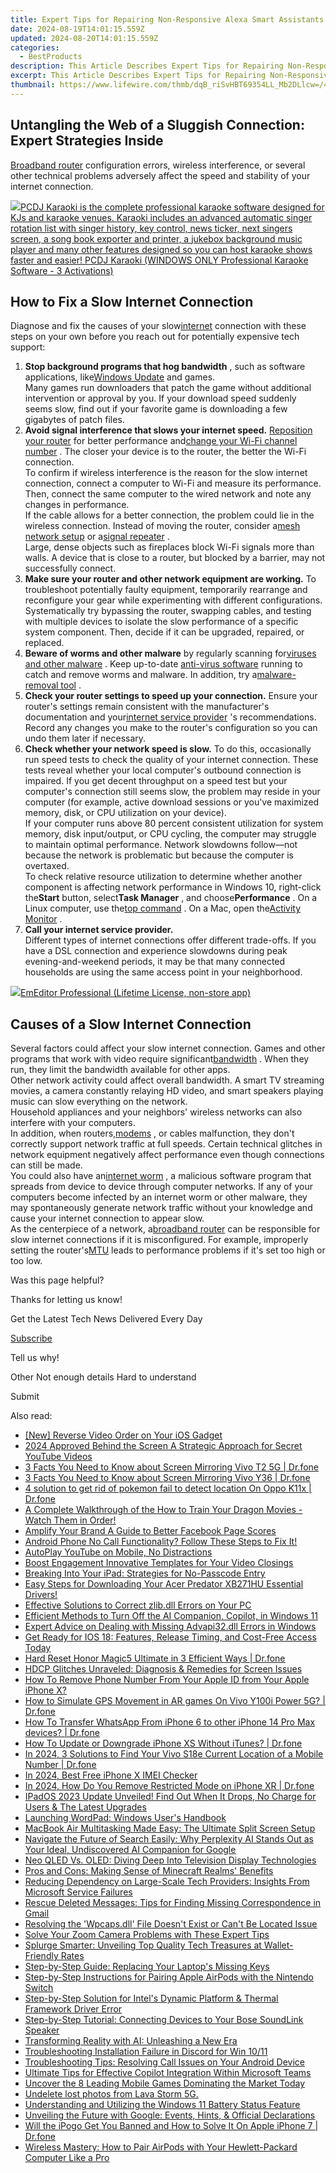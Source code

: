 ```yaml
---
title: Expert Tips for Repairing Non-Responsive Alexa Smart Assistants
date: 2024-08-19T14:01:15.559Z
updated: 2024-08-20T14:01:15.559Z
categories:
  - BestProducts
description: This Article Describes Expert Tips for Repairing Non-Responsive Alexa Smart Assistants
excerpt: This Article Describes Expert Tips for Repairing Non-Responsive Alexa Smart Assistants
thumbnail: https://www.lifewire.com/thmb/dqB_riSvHBT69354LL_Mb2DLlcw=/400x300/filters:no_upscale():max_bytes(150000):strip_icc():format(webp)/amazon-alexa-design-speakers-977296-5bafee06c9e77c002603bf5c.jpg
---
```


## Untangling the Web of a Sluggish Connection: Expert Strategies Inside
[Broadband router](https://www.lifewire.com/what-is-a-router-2618162) configuration errors, wireless interference, or several other technical problems adversely affect the speed and stability of your internet connection.

<!-- affiliate ads begin -->
<a href="https://shop.pcdj.com/order/checkout.php?PRODS=4698832&QTY=1&AFFILIATE=108875&CART=1"> <img src="https://secure.avangate.com/images/merchant/47f4b6321e9fd8e8f7326a6adc1a7c1e/products/karaoki-new-searchresultspane.jpg" border="0">PCDJ Karaoki is the complete professional karaoke software designed for KJs and karaoke venues. Karaoki includes an advanced automatic singer rotation list with singer history, key control, news ticker, next singers screen, a song book exporter and printer, a jukebox background music player and many other features designed so you can host karaoke shows faster and easier! 
 PCDJ Karaoki (WINDOWS ONLY Professional Karaoke Software - 3 Activations)</a>
<!-- affiliate ads end -->
## How to Fix a Slow Internet Connection

 Diagnose and fix the causes of your slow[internet](https://www.lifewire.com/difference-between-the-internet-and-the-web-2483335) connection with these steps on your own before you reach out for potentially expensive tech support:

1. **Stop background programs that hog bandwidth** , such as software applications, like[Windows Update](https://www.lifewire.com/what-is-windows-update-2624597) and games.  
 Many games run downloaders that patch the game without additional intervention or approval by you. If your download speed suddenly seems slow, find out if your favorite game is downloading a few gigabytes of patch files.
2. **Avoid signal interference that slows your internet speed.** [Reposition your router](https://www.lifewire.com/best-place-for-wireless-router-816570) for better performance and[change your Wi-Fi channel number](https://www.lifewire.com/wifi-channel-number-change-to-avoid-interference-818208) . The closer your device is to the router, the better the Wi-Fi connection.  
 To confirm if wireless interference is the reason for the slow internet connection, connect a computer to Wi-Fi and measure its performance. Then, connect the same computer to the wired network and note any changes in performance.  
 If the cable allows for a better connection, the problem could lie in the wireless connection. Instead of moving the router, consider a[mesh network setup](https://www.lifewire.com/what-is-a-mesh-network-4842178) or a[signal repeater](https://www.lifewire.com/mesh-network-vs-range-extender-4148022) .  
 Large, dense objects such as fireplaces block Wi-Fi signals more than walls. A device that is close to a router, but blocked by a barrier, may not successfully connect.
3. **Make sure your router and other network equipment are working.** To troubleshoot potentially faulty equipment, temporarily rearrange and reconfigure your gear while experimenting with different configurations.  
 Systematically try bypassing the router, swapping cables, and testing with multiple devices to isolate the slow performance of a specific system component. Then, decide if it can be upgraded, repaired, or replaced.
4. **Beware of worms and other malware** by regularly scanning for[viruses and other malware](https://www.lifewire.com/properly-scan-your-computer-for-viruses-and-other-malware-2624526) . Keep up-to-date [anti-virus software](https://www.lifewire.com/best-free-antivirus-software-4151895) running to catch and remove worms and malware. In addition, try a[malware-removal tool](https://www.lifewire.com/best-free-malware-removal-tools-4771073) .
5. **Check your router settings to speed up your connection.** Ensure your router's settings remain consistent with the manufacturer's documentation and your[internet service provider](https://www.lifewire.com/internet-service-provider-isp-2625924) 's recommendations.  
 Record any changes you make to the router's configuration so you can undo them later if necessary.
6. **Check whether your network speed is slow.** To do this, occasionally run speed tests to check the quality of your internet connection. These tests reveal whether your local computer's outbound connection is impaired. If you get decent throughput on a speed test but your computer's connection still seems slow, the problem may reside in your computer (for example, active download sessions or you've maximized memory, disk, or CPU utilization on your device).  
 If your computer runs above 80 percent consistent utilization for system memory, disk input/output, or CPU cycling, the computer may struggle to maintain optimal performance. Network slowdowns follow—not because the network is problematic but because the computer is overtaxed.  
 To check relative resource utilization to determine whether another component is affecting network performance in Windows 10, right-click the**Start** button, select**Task Manager** , and choose**Performance** . On a Linux computer, use the[top command](https://www.lifewire.com/what-is-a-command-2625828) . On a Mac, open the[Activity Monitor](https://www.lifewire.com/use-activity-monitor-to-track-mac-memory-usage-2260880) .
7. **Call your internet service provider.**  
 Different types of internet connections offer different trade-offs. If you have a DSL connection and experience slowdowns during peak evening-and-weekend periods, it may be that many connected households are using the same access point in your neighborhood.  

<!-- affiliate ads begin -->
<a href="https://shop.emeditor.com/order/checkout.php?PRODS=4631722&QTY=1&AFFILIATE=108875&CART=1"><img src="https://www.emeditor.com/wp-content/uploads/2023/05/frontpage2-2048x588.webp" border="0">EmEditor Professional (Lifetime License, non-store app)</a>
<!-- affiliate ads end -->
## Causes of a Slow Internet Connection  

 Several factors could affect your slow internet connection. Games and other programs that work with video require significant[bandwidth](https://www.lifewire.com/what-is-bandwidth-2625809) . When they run, they limit the bandwidth available for other apps.  
 Other network activity could affect overall bandwidth. A smart TV streaming movies, a camera constantly relaying HD video, and smart speakers playing music can slow everything on the network.  
 Household appliances and your neighbors' wireless networks can also interfere with your computers.  
 In addition, when routers,[modems](https://www.lifewire.com/what-is-a-modem-817861) , or cables malfunction, they don't correctly support network traffic at full speeds. Certain technical glitches in network equipment negatively affect performance even though connections can still be made.  
 You could also have an[internet worm](https://www.lifewire.com/brief-history-of-malware-153616) , a malicious software program that spreads from device to device through computer networks. If any of your computers become infected by an internet worm or other malware, they may spontaneously generate network traffic without your knowledge and cause your internet connection to appear slow.  
 As the centerpiece of a network, a[broadband router](https://www.lifewire.com/what-is-a-broadband-router-816301) can be responsible for slow internet connections if it is misconfigured. For example, improperly setting the router's[MTU](https://www.lifewire.com/definition-of-mtu-817948) leads to performance problems if it's set too high or too low.

Was this page helpful?

Thanks for letting us know!

 Get the Latest Tech News Delivered Every Day

[Subscribe](https://www.lifewire.com/#)

Tell us why!

 Other  Not enough details  Hard to understand

 Submit

<ins class="adsbygoogle"
     style="display:block"
     data-ad-format="autorelaxed"
     data-ad-client="ca-pub-7571918770474297"
     data-ad-slot="1223367746"></ins>



<ins class="adsbygoogle"
     style="display:block"
     data-ad-client="ca-pub-7571918770474297"
     data-ad-slot="8358498916"
     data-ad-format="auto"
     data-full-width-responsive="true"></ins>

<span class="atpl-alsoreadstyle">Also read:</span>
<div><ul>
<li><a href="https://extra-guidance.techidaily.com/new-reverse-video-order-on-your-ios-gadget/"><u>[New] Reverse Video Order on Your iOS Gadget</u></a></li>
<li><a href="https://youtube-clips.techidaily.com/2024-approved-behind-the-screen-a-strategic-approach-for-secret-youtube-videos/"><u>2024 Approved  Behind the Screen  A Strategic Approach for Secret YouTube Videos</u></a></li>
<li><a href="https://screen-mirror.techidaily.com/3-facts-you-need-to-know-about-screen-mirroring-vivo-t2-5g-drfone-by-drfone-android/"><u>3 Facts You Need to Know about Screen Mirroring Vivo T2 5G | Dr.fone</u></a></li>
<li><a href="https://screen-mirror.techidaily.com/3-facts-you-need-to-know-about-screen-mirroring-vivo-y36-drfone-by-drfone-android/"><u>3 Facts You Need to Know about Screen Mirroring Vivo Y36 | Dr.fone</u></a></li>
<li><a href="https://android-pokemon-go.techidaily.com/4-solution-to-get-rid-of-pokemon-fail-to-detect-location-on-oppo-k11x-drfone-by-drfone-virtual-android/"><u>4 solution to get rid of pokemon fail to detect location On Oppo K11x | Dr.fone</u></a></li>
<li><a href="https://tech-recovery.techidaily.com/a-complete-walkthrough-of-the-how-to-train-your-dragon-movies-watch-them-in-order/"><u>A Complete Walkthrough of the How to Train Your Dragon Movies - Watch Them in Order!</u></a></li>
<li><a href="https://facebook-video-recording.techidaily.com/amplify-your-brand-a-guide-to-better-facebook-page-scores/"><u>Amplify Your Brand  A Guide to Better Facebook Page Scores</u></a></li>
<li><a href="https://tech-recovery.techidaily.com/1722879830344-android-phone-no-call-functionality-follow-these-steps-to-fix-it/"><u>Android Phone No Call Functionality? Follow These Steps to Fix It!</u></a></li>
<li><a href="https://youtube-videos.techidaily.com/autoplay-youtube-on-mobile-no-distractions/"><u>AutoPlay YouTube on Mobile, No Distractions</u></a></li>
<li><a href="https://youtube-video-recordings.techidaily.com/boost-engagement-innovative-templates-for-your-video-closings/"><u>Boost Engagement  Innovative Templates for Your Video Closings</u></a></li>
<li><a href="https://tech-recovery.techidaily.com/breaking-into-your-ipad-strategies-for-no-passcode-entry/"><u>Breaking Into Your iPad: Strategies for No-Passcode Entry</u></a></li>
<li><a href="https://hardware-updates.techidaily.com/1722969547533-easy-steps-for-downloading-your-acer-predator-xb271hu-essential-drivers/"><u>Easy Steps for Downloading Your Acer Predator XB271HU Essential Drivers!</u></a></li>
<li><a href="https://tech-recovery.techidaily.com/effective-solutions-to-correct-zlibdll-errors-on-your-pc/"><u>Effective Solutions to Correct zlib.dll Errors on Your PC</u></a></li>
<li><a href="https://tech-recovery.techidaily.com/efficient-methods-to-turn-off-the-ai-companion-copilot-in-windows-11/"><u>Efficient Methods to Turn Off the AI Companion, Copilot, in Windows 11</u></a></li>
<li><a href="https://tech-recovery.techidaily.com/expert-advice-on-dealing-with-missing-advapi32dll-errors-in-windows/"><u>Expert Advice on Dealing with Missing Advapi32.dll Errors in Windows</u></a></li>
<li><a href="https://tech-recovery.techidaily.com/get-ready-for-ios-18-features-release-timing-and-cost-free-access-today/"><u>Get Ready for IOS 18: Features, Release Timing, and Cost-Free Access Today</u></a></li>
<li><a href="https://techidaily.com/hard-reset-honor-magic5-ultimate-in-3-efficient-ways-drfone-by-drfone-reset-android-reset-android/"><u>Hard Reset Honor Magic5 Ultimate in 3 Efficient Ways | Dr.fone</u></a></li>
<li><a href="https://tech-recovery.techidaily.com/hdcp-glitches-unraveled-diagnosis-and-remedies-for-screen-issues/"><u>HDCP Glitches Unraveled: Diagnosis & Remedies for Screen Issues</u></a></li>
<li><a href="https://apple-account.techidaily.com/how-to-remove-phone-number-from-your-apple-id-from-your-apple-iphone-x-by-drfone-ios/"><u>How To Remove Phone Number From Your Apple ID from Your Apple iPhone X?</u></a></li>
<li><a href="https://fake-location.techidaily.com/how-to-simulate-gps-movement-in-ar-games-on-vivo-y100i-power-5g-drfone-by-drfone-virtual-android/"><u>How to Simulate GPS Movement in AR games On Vivo Y100i Power 5G? | Dr.fone</u></a></li>
<li><a href="https://review-topics.techidaily.com/how-to-transfer-whatsapp-from-iphone-6-to-other-iphone-14-pro-max-devices-drfone-by-drfone-transfer-whatsapp-from-ios-transfer-whatsapp-from-ios/"><u>How To Transfer WhatsApp From iPhone 6 to other iPhone 14 Pro Max devices? | Dr.fone</u></a></li>
<li><a href="https://review-topics.techidaily.com/how-to-update-or-downgrade-iphone-xs-without-itunes-drfone-by-drfone-ios-system-repair-ios-system-repair/"><u>How To Update or Downgrade iPhone XS Without iTunes? | Dr.fone</u></a></li>
<li><a href="https://android-location-track.techidaily.com/in-2024-3-solutions-to-find-your-vivo-s18e-current-location-of-a-mobile-number-drfone-by-drfone-virtual-android/"><u>In 2024, 3 Solutions to Find Your Vivo S18e Current Location of a Mobile Number | Dr.fone</u></a></li>
<li><a href="https://sim-unlock.techidaily.com/in-2024-best-free-iphone-x-imei-checker-by-drfone-ios/"><u>In 2024, Best Free iPhone X IMEI Checker</u></a></li>
<li><a href="https://iphone-unlock.techidaily.com/in-2024-how-do-you-remove-restricted-mode-on-iphone-xr-drfone-by-drfone-ios/"><u>In 2024, How Do You Remove Restricted Mode on iPhone XR | Dr.fone</u></a></li>
<li><a href="https://tech-recovery.techidaily.com/ipados-2023-update-unveiled-find-out-when-it-drops-no-charge-for-users-and-the-latest-upgrades/"><u>IPadOS 2023 Update Unveiled! Find Out When It Drops, No Charge for Users & The Latest Upgrades</u></a></li>
<li><a href="https://windows11.techidaily.com/launching-wordpad-windows-users-handbook/"><u>Launching WordPad: Windows User's Handbook</u></a></li>
<li><a href="https://tech-recovery.techidaily.com/macbook-air-multitasking-made-easy-the-ultimate-split-screen-setup/"><u>MacBook Air Multitasking Made Easy: The Ultimate Split Screen Setup</u></a></li>
<li><a href="https://tech-revival.techidaily.com/navigate-the-future-of-search-easily-why-perplexity-ai-stands-out-as-your-ideal-undiscovered-ai-companion-for-google/"><u>Navigate the Future of Search Easily: Why Perplexity AI Stands Out as Your Ideal, Undiscovered AI Companion for Google</u></a></li>
<li><a href="https://tech-recovery.techidaily.com/neo-qled-vs-oled-diving-deep-into-television-display-technologies/"><u>Neo QLED Vs. OLED: Diving Deep Into Television Display Technologies</u></a></li>
<li><a href="https://tech-recovery.techidaily.com/pros-and-cons-making-sense-of-minecraft-realms-benefits/"><u>Pros and Cons: Making Sense of Minecraft Realms' Benefits</u></a></li>
<li><a href="https://tech-recovery.techidaily.com/reducing-dependency-on-large-scale-tech-providers-insights-from-microsoft-service-failures/"><u>Reducing Dependency on Large-Scale Tech Providers: Insights From Microsoft Service Failures</u></a></li>
<li><a href="https://tech-recovery.techidaily.com/rescue-deleted-messages-tips-for-finding-missing-correspondence-in-gmail/"><u>Rescue Deleted Messages: Tips for Finding Missing Correspondence in Gmail</u></a></li>
<li><a href="https://tech-recovery.techidaily.com/resolving-the-wpcapsdll-file-doesnt-exist-or-cant-be-located-issue/"><u>Resolving the 'Wpcaps.dll' File Doesn't Exist or Can't Be Located Issue</u></a></li>
<li><a href="https://tech-recovery.techidaily.com/solve-your-zoom-camera-problems-with-these-expert-tips/"><u>Solve Your Zoom Camera Problems with These Expert Tips</u></a></li>
<li><a href="https://tech-recovery.techidaily.com/splurge-smarter-unveiling-top-quality-tech-treasures-at-wallet-friendly-rates/"><u>Splurge Smarter: Unveiling Top Quality Tech Treasures at Wallet-Friendly Rates</u></a></li>
<li><a href="https://tech-recovery.techidaily.com/step-by-step-guide-replacing-your-laptops-missing-keys/"><u>Step-by-Step Guide: Replacing Your Laptop's Missing Keys</u></a></li>
<li><a href="https://tech-recovery.techidaily.com/step-by-step-instructions-for-pairing-apple-airpods-with-the-nintendo-switch/"><u>Step-by-Step Instructions for Pairing Apple AirPods with the Nintendo Switch</u></a></li>
<li><a href="https://driver-download.techidaily.com/step-by-step-solution-for-intels-dynamic-platform-and-thermal-framework-driver-error/"><u>Step-by-Step Solution for Intel's Dynamic Platform & Thermal Framework Driver Error</u></a></li>
<li><a href="https://tech-recovery.techidaily.com/step-by-step-tutorial-connecting-devices-to-your-bose-soundlink-speaker/"><u>Step-by-Step Tutorial: Connecting Devices to Your Bose SoundLink Speaker</u></a></li>
<li><a href="https://tech-recovery.techidaily.com/transforming-reality-with-ai-unleashing-a-new-era/"><u>Transforming Reality with AI: Unleashing a New Era</u></a></li>
<li><a href="https://win11-tips.techidaily.com/troubleshooting-installation-failure-in-discord-for-win-1011/"><u>Troubleshooting Installation Failure in Discord for Win 10/11</u></a></li>
<li><a href="https://tech-recovery.techidaily.com/troubleshooting-tips-resolving-call-issues-on-your-android-device/"><u>Troubleshooting Tips: Resolving Call Issues on Your Android Device</u></a></li>
<li><a href="https://tech-recovery.techidaily.com/ultimate-tips-for-effective-copilot-integration-within-microsoft-teams/"><u>Ultimate Tips for Effective Copilot Integration Within Microsoft Teams</u></a></li>
<li><a href="https://tech-recovery.techidaily.com/uncover-the-8-leading-mobile-games-dominating-the-market-today/"><u>Uncover the 8 Leading Mobile Games Dominating the Market Today</u></a></li>
<li><a href="https://techidaily.com/undelete-lost-photos-from-lava-storm-5g-by-fonelab-android-recover-photos/"><u>Undelete lost photos from Lava Storm 5G.</u></a></li>
<li><a href="https://tech-recovery.techidaily.com/understanding-and-utilizing-the-windows-11-battery-status-feature/"><u>Understanding and Utilizing the Windows 11 Battery Status Feature</u></a></li>
<li><a href="https://tech-recovery.techidaily.com/unveiling-the-future-with-google-events-hints-and-official-declarations/"><u>Unveiling the Future with Google: Events, Hints, & Official Declarations</u></a></li>
<li><a href="https://fake-location.techidaily.com/will-the-ipogo-get-you-banned-and-how-to-solve-it-on-apple-iphone-7-drfone-by-drfone-virtual-ios/"><u>Will the iPogo Get You Banned and How to Solve It On Apple iPhone 7 | Dr.fone</u></a></li>
<li><a href="https://tech-recovery.techidaily.com/wireless-mastery-how-to-pair-airpods-with-your-hewlett-packard-computer-like-a-pro/"><u>Wireless Mastery: How to Pair AirPods with Your Hewlett-Packard Computer Like a Pro</u></a></li>
</ul></div>
